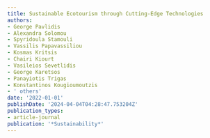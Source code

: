 ```yaml
---
title: Sustainable Ecotourism through Cutting-Edge Technologies
authors:
- George Pavlidis
- Alexandra Solomou
- Spyridoula Stamouli
- Vassilis Papavassiliou
- Kosmas Kritsis
- Chairi Kiourt
- Vasileios Sevetlidis
- George Karetsos
- Panayiotis Trigas
- Konstantinos Kougioumoutzis
- ' others'
date: '2022-01-01'
publishDate: '2024-04-04T04:28:47.753204Z'
publication_types:
- article-journal
publication: '*Sustainability*'
---
```

